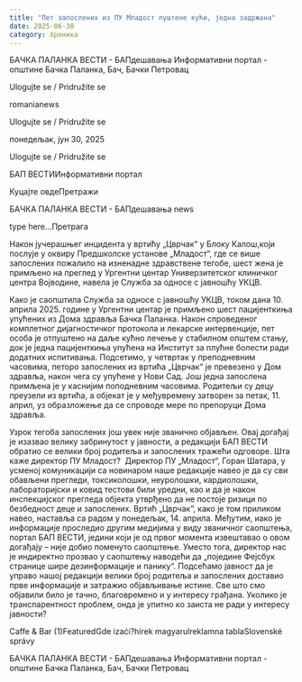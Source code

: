 ```yaml
---
title: "Пет запослених из ПУ Младост пуштене кући, једна задржана"
date: 2025-06-30
category: Хроника
---
```


БАЧКА ПАЛАНКА ВЕСТИ - БАПдешавања Информативни портал - општине Бачка Паланка, Бач, Бачки Петровац

Ulogujte se / Pridružite se

romanianews

Ulogujte se / Pridružite se

понедељак, јун 30, 2025

Ulogujte se / Pridružite se

БАП ВЕСТИИнформативни портал

Куцајте овдеПретражи

БАЧКА ПАЛАНКА ВЕСТИ - БАПдешавања news

type here...Претрага

Након јучерашњег инцидента у вртићу „Цврчак“ у Блоку Калош,који послује у оквиру Предшколске установе „Младост“, где се више запослених пожалило на изненадне здравствене тегобе, шест жена је примљено на преглед у Ургентни центар Универзитетског клиничког центра Војводине, навела је Служба за односе с јавношћу УКЦВ.

Како је саопштила Служба за односе с јавношћу УКЦВ, током дана 10. априла 2025. године у Ургентни центар је примљено шест пацијенткиња упућених из Дома здравља Бачка Паланка. Након спроведеног комплетног дијагностичког протокола и лекарске интервенције, пет особа је отпуштено на даље кућно лечење у стабилном општем стању, док је једна пацијенткиња упућена на Институт за плућне болести ради додатних испитивања.
Подсетимо, у четвртак у преподневним часовима, петоро запослених из вртића „Цврчак“ је превезено у Дом здравља, након чега су упућене у Нови Сад. Још једна запослена примљена је у каснијим поподневним часовима. Родитељи су децу преузели из вртића, а објекат је у међувремену затворен за петак, 11. април, уз образложење да се спроводе мере по препоруци Дома здравља.


Узрок тегоба запослених још увек није званично објављен. Овај догађај је изазвао велику забринутост у јавности, а редакцији БАП ВЕСТИ обратио се велики број родитеља и запослених тражећи одговоре.
Шта каже директор ПУ Младост? 
Директор ПУ „Младост“, Горан Шатара, у усменој комуникацији са новинаром наше редакције навео је да су сви обављени прегледи, токсиколошки, неуролошки, кардиолошки, лабораторијски и ковид тестови били уредни, као и да је након инспекцијског прегледа објекта утврђено да не постоје ризици по безбедност деце и запослених. Вртић „Цврчак“, како је том приликом навео, наставља са радом у понедељак, 14. априла.
Међутим, иако је информације проследио другим медијима у виду званичног саопштења, портал БАП ВЕСТИ, једини који је од првог момента извештавао о овом догађају – није добио поменуто саопштење. Уместо тога, директор нас је индиректно прозвао у саопштењу наводећи да „појединe Фејсбук странице шире дезинформације и панику“.
Подсећамо јавност да је управо нашој редакцији велики број родитеља и запослених доставио прве информације и затражио објављивање истине. Све што смо објавили било је тачно, благовремено и у интересу грађана. Уколико је транспарентност проблем, онда је упитно ко заиста не ради у интересу јавности?

Caffe & Bar (1)FeaturedGde izaći?hírek magyarulreklamna tablaSlovenské správy

БАЧКА ПАЛАНКА ВЕСТИ - БАПдешавања Информативни портал - општине Бачка Паланка, Бач, Бачки Петровац
